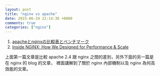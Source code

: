 ```yaml
---
layout: post
title: "nginx vs apache"
date: 2015-06-29 22:14:30 +0800
comments: true
categories: ["nginx"]
---
```



<!-- more -->

1. [apacheとnginxの比較表とベンチマーク]
2. [Inside NGINX: How We Designed for Performance & Scale]


上面第一篇文章是比較 apache 2.4 跟 nginx 之間的差別，另外下面的另一篇是在 nginx 的 blog 的文章，
裡面講解到了關於 nginx 內部機制以及 nginx 為何高效能的文章。


[apacheとnginxの比較表とベンチマーク]:http://qiita.com/sion_cojp/items/edb20a6b87f10e186c23
[Inside NGINX: How We Designed for Performance & Scale]:http://nginx.com/blog/inside-nginx-how-we-designed-for-performance-scale/